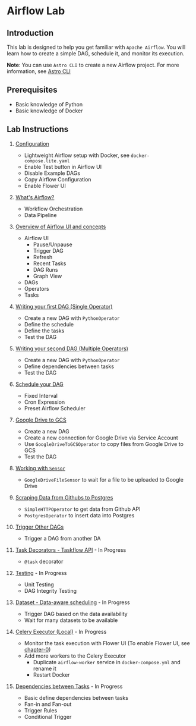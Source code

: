 # Airflow Lab

## Introduction

This lab is designed to help you get familiar with `Apache Airflow`. You will learn how to create a simple DAG, schedule it, and monitor its execution.

**Note**: You can use `Astro CLI` to create a new Airflow project. For more information, see [Astro CLI](https://www.astronomer.io/docs/astro/cli/get-started-cli)

## Prerequisites

- Basic knowledge of Python
- Basic knowledge of Docker

## Lab Instructions

1. [Configuration](docs/chapter-0/README.md)
   - Lightweight Airflow setup with Docker, see `docker-compose.lite.yaml`
   - Enable Test button in Airflow UI
   - Disable Example DAGs
   - Copy Airflow Configuration
   - Enable Flower UI

2. [What's Airflow?](docs/chapter-01/README.md)
   - Workflow Orchestration
   - Data Pipeline

3. [Overview of Airflow UI and concepts](docs/chapter-02/README.md)
   - Airflow UI
      - Pause/Unpause
      - Trigger DAG
      - Refresh
      - Recent Tasks
      - DAG Runs
      - Graph View
   - DAGs
   - Operators
   - Tasks

4. [Writing your first DAG (Single Operator)](docs/chapter-03/README.md)
   - Create a new DAG with `PythonOperator`
   - Define the schedule
   - Define the tasks
   - Test the DAG

5. [Writing your second DAG (Multiple Operators)](docs/chapter-04/README.md)
   - Create a new DAG with `PythonOperator`
   - Define dependencies between tasks
   - Test the DAG

6. [Schedule your DAG](docs/chapter-05/README.md)
   - Fixed Interval
   - Cron Expression
   - Preset Airflow Scheduler

7. [Google Drive to GCS](docs/chapter-06/README.md)
   - Create a new DAG
   - Create a new connection for Google Drive via Service Account
   - Use `GoogleDriveToGCSOperator` to copy files from Google Drive to GCS
   - Test the DAG

8. [Working with `Sensor`](docs/chapter-07/README.md)
   - `GoogleDriveFileSensor` to wait for a file to be uploaded to Google Drive

9. [Scraping Data from Githubs to Postgres](docs/chapter-08/README.md)
   - `SimpleHTTPOperator` to get data from Github API
   - `PostgresOperator` to insert data into Postgres

10. [Trigger Other DAGs](docs/chapter-09/README.md)
    - Trigger a DAG from another DA

11. [Task Decorators - Taskflow API](docs/chapter-10/README.md) - In Progress
    - `@task` decorator

12. [Testing](docs/chapter-11/README.md) - In Progress
    - Unit Testing
    - DAG Integrity Testing

13. [Dataset - Data-aware scheduling](docs/chapter-12/README.md) - In Progress
    - Trigger DAG based on the data availability
    - Wait for many datasets to be available

14. [Celery Executor (Local)](docs/chapter-13/README.md) - In Progress
    - Monitor the task execution with Flower UI (To enable Flower UI, see [chapter-0](docs/chapter-0/README.md))
    - Add more workers to the Celery Executor
      - Duplicate `airflow-worker` service in `docker-compose.yml` and rename it
      - Restart Docker

15. [Dependencies between Tasks](docs/chapter-14/README.md) - In Progress
    - Basic define dependencies between tasks
    - Fan-in and Fan-out
    - Trigger Rules
    - Conditional Trigger
